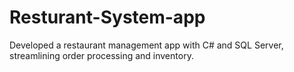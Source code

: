 # Resturant-System-app
Developed a restaurant management app with C# and SQL Server, streamlining order processing and inventory.
